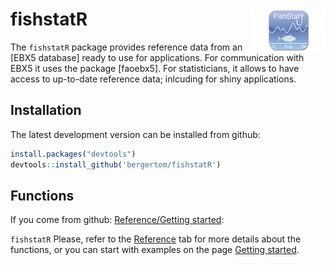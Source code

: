 
# fishstatR <img src="man/figures/FishStat.png" align="right" alt="" width="120" />

The `fishstatR` package provides reference data from an \[EBX5 database\] ready to use for applications. For communication with EBX5 it uses the package \[faoebx5\]. For statisticians, it allows to have access to up-to-date reference data; inlcuding for shiny applications.

## Installation

The latest development version can be installed from github:

``` r
install.packages("devtools")
devtools::install_github('bergertom/fishstatR')
```

## Functions

If you come from github: [Reference/Getting started](https://bergertom.github.io/fishstatr/):

`fishstatR` Please, refer to the [Reference](reference/index.html) tab for more details about the functions, or you can start with examples on the page [Getting started](articles/index.html).
